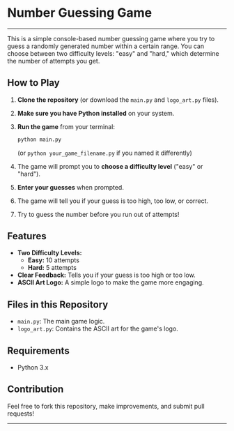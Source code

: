 # Number Guessing Game

---

This is a simple console-based number guessing game where you try to guess a randomly generated number within a certain range. You can choose between two difficulty levels: "easy" and "hard," which determine the number of attempts you get.

## How to Play

1.  **Clone the repository** (or download the `main.py` and `logo_art.py` files).
2.  **Make sure you have Python installed** on your system.
3.  **Run the game** from your terminal:

    ```bash
    python main.py
    ```

    (or `python your_game_filename.py` if you named it differently)

4.  The game will prompt you to **choose a difficulty level** ("easy" or "hard").
5.  **Enter your guesses** when prompted.
6.  The game will tell you if your guess is too high, too low, or correct.
7.  Try to guess the number before you run out of attempts!

## Features

* **Two Difficulty Levels:**
    * **Easy:** 10 attempts
    * **Hard:** 5 attempts
* **Clear Feedback:** Tells you if your guess is too high or too low.
* **ASCII Art Logo:** A simple logo to make the game more engaging.

## Files in this Repository

* `main.py`: The main game logic.
* `logo_art.py`: Contains the ASCII art for the game's logo.

## Requirements

* Python 3.x

## Contribution

Feel free to fork this repository, make improvements, and submit pull requests!

---
